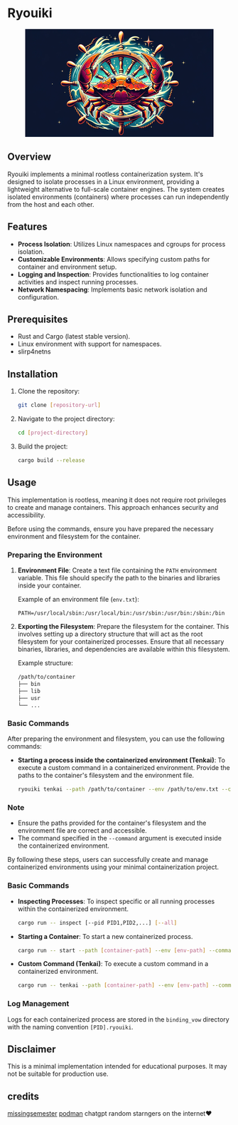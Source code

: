 # Ryouiki

<div style="text-align:center;">
  <img src="him/nahidwin.png" alt="Stand Proud">
</div>


## Overview

Ryouiki implements a minimal rootless containerization system. It's designed to isolate processes in a Linux environment, providing a lightweight alternative to full-scale container engines. The system creates isolated environments (containers) where processes can run independently from the host and each other.

## Features

- **Process Isolation**: Utilizes Linux namespaces and cgroups for process isolation.
- **Customizable Environments**: Allows specifying custom paths for container and environment setup.
- **Logging and Inspection**: Provides functionalities to log container activities and inspect running processes.
- **Network Namespacing**: Implements basic network isolation and configuration.

## Prerequisites

- Rust and Cargo (latest stable version).
- Linux environment with support for namespaces.
- slirp4netns

## Installation

1. Clone the repository:

   ```sh
   git clone [repository-url]
   ```

2. Navigate to the project directory:

   ```sh
   cd [project-directory]
   ```

3. Build the project:
   ```sh
   cargo build --release
   ```

## Usage

This implementation is rootless, meaning it does not require root privileges to create and manage containers. This approach enhances security and accessibility.

Before using the commands, ensure you have prepared the necessary environment and filesystem for the container.

### Preparing the Environment

1. **Environment File**: Create a text file containing the `PATH` environment variable. This file should specify the path to the binaries and libraries inside your container.

   Example of an environment file (`env.txt`):

   ```
   PATH=/usr/local/sbin:/usr/local/bin:/usr/sbin:/usr/bin:/sbin:/bin
   ```

2. **Exporting the Filesystem**: Prepare the filesystem for the container. This involves setting up a directory structure that will act as the root filesystem for your containerized processes. Ensure that all necessary binaries, libraries, and dependencies are available within this filesystem.

   Example structure:

   ```
   /path/to/container
   ├── bin
   ├── lib
   ├── usr
   └── ...
   ```

### Basic Commands

After preparing the environment and filesystem, you can use the following commands:

- **Starting a process inside the containerized environment (Tenkai)**: To execute a custom command in a containerized environment. Provide the paths to the container's filesystem and the environment file.
  ```sh
  ryouiki tenkai --path /path/to/container --env /path/to/env.txt --command [command-to-execute]
  ```

### Note

- Ensure the paths provided for the container's filesystem and the environment file are correct and accessible.
- The command specified in the `--command` argument is executed inside the containerized environment.

By following these steps, users can successfully create and manage containerized environments using your minimal containerization project.

### Basic Commands

- **Inspecting Processes**: To inspect specific or all running processes within the containerized environment.
  ```sh
  cargo run -- inspect [--pid PID1,PID2,...] [--all]
  ```
- **Starting a Container**: To start a new containerized process.
  ```sh
  cargo run -- start --path [container-path] --env [env-path] --command [command-to-execute]
  ```
- **Custom Command (Tenkai)**: To execute a custom command in a containerized environment.
  ```sh
  cargo run -- tenkai --path [container-path] --env [env-path] --command [command-to-execute]
  ```

### Log Management

Logs for each containerized process are stored in the `binding_vow` directory with the naming convention `[PID].ryouiki`.

## Disclaimer

This is a minimal implementation intended for educational purposes. It may not be suitable for production use.


## credits

[missingsemester](https://missingsemester.io/)
[podman](https://github.com/containers/podman)
chatgpt
random starngers on the internet❤️
